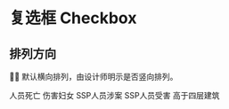 # 复选框 Checkbox

## 排列方向

:artist: 默认横向排列，由设计师明示是否竖向排列。

<a-card>
  <a-checkbox-group>
    <a-checkbox value="1">人员死亡</a-checkbox>
    <a-checkbox value="2">伤害妇女</a-checkbox>
    <a-checkbox value="3">SSP人员涉案</a-checkbox>
    <a-checkbox value="4">SSP人员受害</a-checkbox>
    <a-checkbox value="5">高于四层建筑</a-checkbox>
  </a-checkbox-group>
</a-card>

